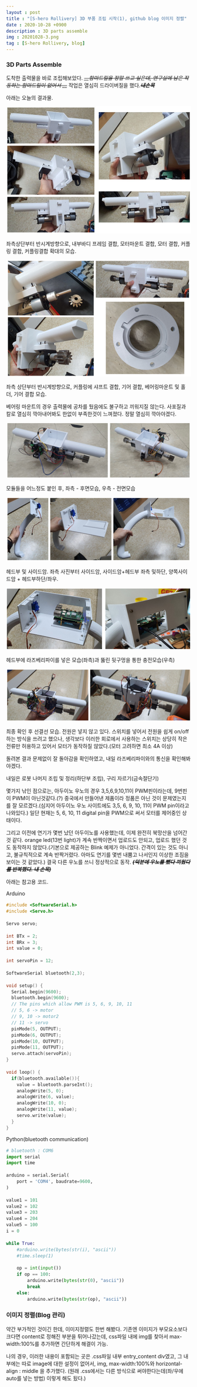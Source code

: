 ```yaml
---
layout : post
title : "[S-hero Rollivery] 3D 부품 조립 시작(1), github blog 이미지 정렬"
date : 2020-10-28 +0900
description : 3D parts assemble
img : 20201028-3.png
tag : [S-hero Rollivery, blog]
---
```


### 3D Parts Assemble

 도착한 출력물을 바로 조립해보았다. *~~__함마드릴을 정말 쓰고 싶은데, 연구실에 남은 작동하는 함마드릴이 없어서 __~~* 작업은 열심히 드라이버질을 했다.__~~*내손목*~~__

 아래는 오늘의 결과물.

![img1](https://raw.githubusercontent.com/ReaperMaKNaE/reapermaknae.github.io/main/assets/img/20201028-1.jpg)

좌측상단부터 반시계방향으로, 내부바디 프레임 결합, 모터마운트 결합, 모터 결합, 커플링 결합, 커플링결합 확대의 모습.

![img2](https://raw.githubusercontent.com/ReaperMaKNaE/reapermaknae.github.io/main/assets/img/20201028-2.png)

좌측 상단부터 반시계방향으로, 커플링에 샤프트 결합, 기어 결합, 베어링마운트 및 홀더, 기어 결합 모습.

 베어링 마운트의 경우 출력물에 공차를 뒀음에도 불구하고 끼워지질 않는다. 사포질과 칼로 열심히 깍아내어봐도 한없이 부족한것이 느껴졌다. 정말 열심히 깍아야겠다.

![img3](https://raw.githubusercontent.com/ReaperMaKNaE/reapermaknae.github.io/main/assets/img/20201028-3.png)

모듈들을 어느정도 붙인 후, 좌측 - 후면모습, 우측 - 전면모습

![img4](https://raw.githubusercontent.com/ReaperMaKNaE/reapermaknae.github.io/main/assets/img/20201028-4.png)

헤드부 및 사이드암. 좌측 사진부터 사이드암, 사이드암+헤드부 좌측 및하단, 양쪽사이드암 + 헤드부하단/좌우.

![img5](https://raw.githubusercontent.com/ReaperMaKNaE/reapermaknae.github.io/main/assets/img/20201028-5.png)

헤드부에 라즈베리파이를 넣은 모습(좌측)과 뚫린 뒷구멍을 통한 충전모습(우측)

![img6](https://raw.githubusercontent.com/ReaperMaKNaE/reapermaknae.github.io/main/assets/img/20201028-6.png)

 최종 확인 후 선결선 모습. 전원은 넣지 않고 있다. 스위치를 넣어서 전원을 쉽게 on/off하는 방식을 쓰려고 했으나, 생각보다 이러한 회로에서 사용하는 스위치는 상당히 작은 전류만 허용하고 있어서 모터가 동작하질 않았다.(모터 고려하면 최소 4A 이상)

 돌려본 결과 문제없이 잘 돌아감을 확인하였고, 내일 라즈베리파이와의 통신을 확인해봐야겠다.

 내일은 로봇 나머지 조립 및 정리(하단부 조립), 구리 자르기(금속절단기)



몇가지 낚인 점으로는, 아두이노 우노의 경우 3,5,6,9,10,11이 PWM핀이라는데, 9번핀이 PWM이 아닌것같다.(?) 중국에서 만들어낸 제품이라 정품은 아닌 것이 문제였는지를 잘 모르겠다.(심지어 아두이노 우노 사이트에도 3,5, 6, 9, 10, 11이 PWM pin이라고 나와있다.) 일단 현재는 5, 6, 10, 11 digital pin을 PWM으로 써서 모터를 제어중인 상태이다.

 그리고 이전에 연기가 몇번 났던 아두이노를 사용했는데, 이제 완전히 북망산을 넘어간 것 같다. orange led(13번 light)가 계속 반짝이면서 업로드도 안되고, 업로드 했던 것도 동작하지 않았다.(기본으로 제공하는 Blink 예제가 아니었다. 간격이 있는 것도 아니고, 불규칙적으로 계속 반짝거렸다. 아마도 연기를 몇번 내뿜고 나서인지 이상한 조짐을 보이는 것 같았다.) 결국 다른 우노를 쓰니 정상적으로 동작. ~~__*(덕분에 우노를 뺐다 끼웠다를 반복했다. 내 손목)*__~~



 아래는 참고용 코드.

Arduino

```C
#include <SoftwareSerial.h>
#include <Servo.h>

Servo servo;

int BTx = 2;
int BRx = 3;
int value = 0;

int servoPin = 12;

SoftwareSerial bluetooth(2,3);

void setup() {
  Serial.begin(9600);
  bluetooth.begin(9600);
  // The pins which allow PWM is 5, 6, 9, 10, 11
  // 5, 6 -> motor
  // 9, 10 -> motor2
  // 11 -> servo
  pinMode(5, OUTPUT);
  pinMode(6, OUTPUT);
  pinMode(10, OUTPUT);
  pinMode(11, OUTPUT);
  servo.attach(servoPin);
}

void loop() {
  if(bluetooth.available()){
    value = bluetooth.parseInt();
    analogWrite(5, 0);
    analogWrite(6, value);
    analogWrite(10, 0);
    analogWrite(11, value);
    servo.write(value);
  }
}
```



Python(bluetooth communication)

```python
# bluetooth : COM6
import serial
import time

arduino = serial.Serial(
    port = 'COM4', baudrate=9600,
)

value1 = 101
value2 = 102
value3 = 203
value4 = 204
value5 = 100
i = 0

while True:
    #arduino.write(bytes(str(i), "ascii"))
    #time.sleep(1)

    op = int(input())
    if op == 100:
        arduino.write(bytes(str(0), "ascii"))
        break
    else:
        arduino.write(bytes(str(op), "ascii"))
```



### 이미지 정렬(Blog 관리)

 약간 부가적인 것이긴 한데, 이미지정렬도 한번 해봤다. 기존엔 이미지가 부모요소보다 크다면 content로 정해진 부분을 튀어나갔는데, css파일 내에 img를 찾아서 max-width:100%를 추가하면 간단하게 해결이 가능.



 나의 경우, 이러한 내용이 포함되는 곳은 .css파일 내부 entry_content div였고, 그 내부에는 따로 image에 대한 설정이 없어서, img, max-width:100%와 horizontal-align : middle 을 추가했다. (원래 .css에서는 다른 방식으로 써야한다는데(좌/우에 auto를 넣는 방법) 이렇게 해도 됬다.)

